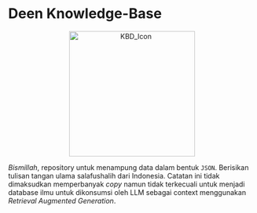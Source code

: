 # Deen Knowledge-Base
<p align="center">
<img width="256" height="256" alt="KBD_Icon" src="https://github.com/user-attachments/assets/cff0fa10-54d0-4dd8-9ca3-7672e0594410" />
</p>

_Bismillah_, repository untuk menampung data dalam bentuk `JSON`. Berisikan tulisan tangan ulama salafushalih dari Indonesia. Catatan ini tidak dimaksudkan memperbanyak _copy_ namun tidak terkecuali untuk menjadi database ilmu untuk dikonsumsi oleh LLM sebagai context menggunakan _Retrieval Augmented Generation_.
